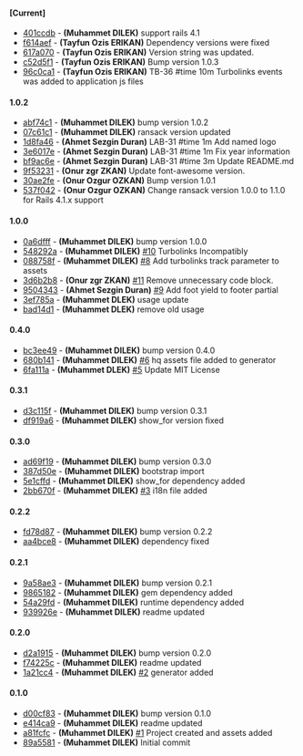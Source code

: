 
#### [Current]
 * [401ccdb](../../commit/401ccdb) - __(Muhammet DILEK)__ support rails 4.1
 * [f614aef](../../commit/f614aef) - __(Tayfun Ozis ERIKAN)__ Dependency versions were fixed
 * [617a070](../../commit/617a070) - __(Tayfun Ozis ERIKAN)__ Version string was updated.
 * [c52d5f1](../../commit/c52d5f1) - __(Tayfun Ozis ERIKAN)__ Bump version 1.0.3
 * [96c0ca1](../../commit/96c0ca1) - __(Tayfun Ozis ERIKAN)__ TB-36 #time 10m Turbolinks events was added to application js files

#### 1.0.2
 * [abf74c1](../../commit/abf74c1) - __(Muhammet DILEK)__ bump version 1.0.2
 * [07c61c1](../../commit/07c61c1) - __(Muhammet DILEK)__ ransack version updated
 * [1d8fa46](../../commit/1d8fa46) - __(Ahmet Sezgin Duran)__ LAB-31 #time 1m Add named logo
 * [3e6017e](../../commit/3e6017e) - __(Ahmet Sezgin Duran)__ LAB-31 #time 1m Fix year information
 * [bf9ac6e](../../commit/bf9ac6e) - __(Ahmet Sezgin Duran)__ LAB-31 #time 3m Update README.md
 * [9f53231](../../commit/9f53231) - __(Onur zgr ZKAN)__ Update font-awesome version.
 * [30ae2fe](../../commit/30ae2fe) - __(Onur Ozgur OZKAN)__ Bump version 1.0.1
 * [537f042](../../commit/537f042) - __(Onur Ozgur OZKAN)__ Change ransack version 1.0.0 to 1.1.0 for Rails 4.1.x support

#### 1.0.0
 * [0a6dfff](../../commit/0a6dfff) - __(Muhammet DILEK)__ bump version 1.0.0
 * [548292a](../../commit/548292a) - __(Muhammet DILEK)__ [#10](../../issues/10) Turbolinks Incompatibly
 * [088758f](../../commit/088758f) - __(Muhammet DILEK)__ [#8](../../issues/8) Add turbolinks track parameter to assets
 * [3d6b2b8](../../commit/3d6b2b8) - __(Onur zgr ZKAN)__ [#11](../../issues/11) Remove unnecessary code block.
 * [9504343](../../commit/9504343) - __(Ahmet Sezgin Duran)__ [#9](../../issues/9) Add foot yield to footer partial
 * [3ef785a](../../commit/3ef785a) - __(Muhammet DLEK)__ usage update
 * [bad14d1](../../commit/bad14d1) - __(Muhammet DLEK)__ remove old usage

#### 0.4.0
 * [bc3ee49](../../commit/bc3ee49) - __(Muhammet DILEK)__ bump version 0.4.0
 * [680b141](../../commit/680b141) - __(Muhammet DILEK)__ [#6](../../issues/6) hq assets file added to generator
 * [6fa111a](../../commit/6fa111a) - __(Muhammet DLEK)__ [#5](../../issues/5) Update MIT License

#### 0.3.1
 * [d3c115f](../../commit/d3c115f) - __(Muhammet DILEK)__ bump version 0.3.1
 * [df919a6](../../commit/df919a6) - __(Muhammet DILEK)__ show_for version fixed

#### 0.3.0
 * [ad69f19](../../commit/ad69f19) - __(Muhammet DILEK)__ bump version 0.3.0
 * [387d50e](../../commit/387d50e) - __(Muhammet DILEK)__ bootstrap import
 * [5e1cffd](../../commit/5e1cffd) - __(Muhammet DILEK)__ show_for dependency added
 * [2bb670f](../../commit/2bb670f) - __(Muhammet DILEK)__ [#3](../../issues/3) i18n file added

#### 0.2.2
 * [fd78d87](../../commit/fd78d87) - __(Muhammet DILEK)__ bump version 0.2.2
 * [aa4bce8](../../commit/aa4bce8) - __(Muhammet DILEK)__ dependency fixed

#### 0.2.1
 * [9a58ae3](../../commit/9a58ae3) - __(Muhammet DILEK)__ bump version 0.2.1
 * [9865182](../../commit/9865182) - __(Muhammet DILEK)__ gem dependency added
 * [54a29fd](../../commit/54a29fd) - __(Muhammet DILEK)__ runtime dependency added
 * [939926e](../../commit/939926e) - __(Muhammet DILEK)__ readme updated

#### 0.2.0
 * [d2a1915](../../commit/d2a1915) - __(Muhammet DILEK)__ bump version 0.2.0
 * [f74225c](../../commit/f74225c) - __(Muhammet DILEK)__ readme updated
 * [1a21cc4](../../commit/1a21cc4) - __(Muhammet DILEK)__ [#2](../../issues/2) generator added

#### 0.1.0
 * [d00cf83](../../commit/d00cf83) - __(Muhammet DILEK)__ bump version 0.1.0
 * [e414ca9](../../commit/e414ca9) - __(Muhammet DILEK)__ readme updated
 * [a81fcfc](../../commit/a81fcfc) - __(Muhammet DILEK)__ [#1](../../issues/1) Project created and assets added
 * [89a5581](../../commit/89a5581) - __(Muhammet DILEK)__ Initial commit
